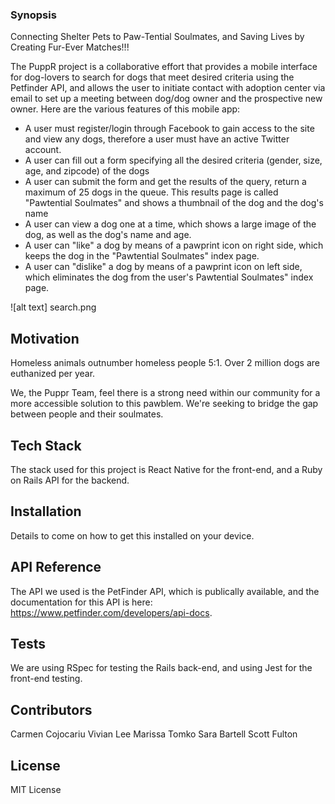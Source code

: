 ### Synopsis
Connecting Shelter Pets to Paw-Tential Soulmates, and Saving Lives by Creating Fur-Ever Matches!!!

The PuppR project is a collaborative effort that provides a mobile interface for dog-lovers to search for dogs that meet desired criteria using the Petfinder API, and allows the user to initiate contact with adoption center via email to set up a meeting between dog/dog owner and the prospective new owner. Here are the various features of this mobile app:

- A user must register/login through Facebook to gain access to the site and view any dogs, therefore a user must have an active Twitter account.
- A user can fill out a form specifying all the desired criteria (gender, size, age, and zipcode) of the dogs
- A user can submit the form and get the results of the query, return a maximum of 25 dogs in the queue. This results page is called "Pawtential Soulmates" and shows a thumbnail of the dog and the dog's name
- A user can view a dog one at a time, which shows a large image of the dog, as well as the dog's name and age.
- A user can "like" a dog by means of a pawprint icon on right side, which keeps the dog in the "Pawtential Soulmates"
 index page.
 - A user can "dislike" a dog by means of a pawprint icon on left side, which eliminates the dog from the user's Pawtential Soulmates" index page.

![alt text] search.png

## Motivation

Homeless animals outnumber homeless people 5:1. Over 2 million dogs are euthanized per year. 

We, the Puppr Team, feel there is a strong need within our community for a more accessible solution to this pawblem. We're seeking to bridge the gap between people and their soulmates. 

## Tech Stack

The stack used for this project is React Native for the front-end, and a Ruby on Rails API for the backend. 

## Installation

Details to come on how to get this installed on your device.

## API Reference

The API we used is the PetFinder API, which is publically available, and the documentation for this API is here:
https://www.petfinder.com/developers/api-docs. 

## Tests

We are using RSpec for testing the Rails back-end, and using Jest for the front-end testing.

## Contributors

Carmen Cojocariu
Vivian Lee
Marissa Tomko
Sara Bartell
Scott Fulton

## License

MIT License
